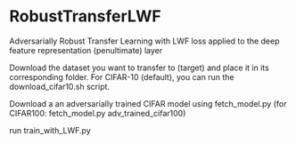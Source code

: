# RobustTransferLWF
Adversarially Robust Transfer Learning with LWF loss applied to the deep feature representation (penultimate) layer

Download the dataset you want to transfer to (target) and place it in its corresponding folder. For CIFAR-10 (default), you can run the download_cifar10.sh script.

Download a an adversarially trained CIFAR model using fetch_model.py (for CIFAR100: fetch_model.py adv_trained_cifar100)

run train_with_LWF.py
